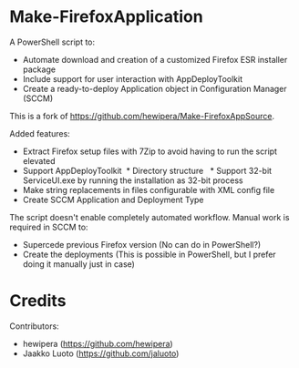 # Make-FirefoxApplication

A PowerShell script to:

* Automate download and creation of a customized Firefox ESR installer package
* Include support for user interaction with AppDeployToolkit
* Create a ready-to-deploy Application object in Configuration Manager (SCCM)

This is a fork of <https://github.com/hewipera/Make-FirefoxAppSource>.

Added features:

* Extract Firefox setup files with 7Zip to avoid having to run the script elevated
* Support AppDeployToolkit
   * Directory structure
   * Support 32-bit ServiceUI.exe by running the installation as 32-bit process
* Make string replacements in files configurable with XML config file
* Create SCCM Application and Deployment Type


The script doesn't enable completely automated workflow. Manual work is required in SCCM to:

* Supercede previous Firefox version (No can do in PowerShell?)
* Create the deployments (This is possible in PowerShell, but I prefer doing it manually just in case)

# Credits

Contributors:

- hewipera (<https://github.com/hewipera>)
- Jaakko Luoto (<https://github.com/jaluoto>)
